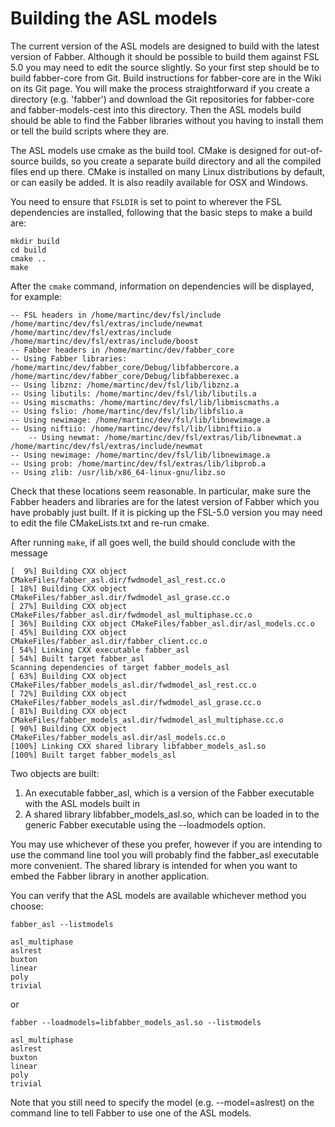 # Building the ASL models #

The current version of the ASL models are designed to build with the latest version of Fabber. Although it should be possible to build them against FSL 5.0 you may need to edit the source slightly. So your first step should be to build fabber-core from Git. Build instructions for fabber-core are in the Wiki on its Git page. You will make the process straightforward if you create a directory (e.g. 'fabber') and download the Git repositories for fabber-core and fabber-models-cest into this directory. Then the ASL models build should be able to find the Fabber libraries without you having to install them or tell the build scripts where they are.

The ASL models use cmake as the build tool. CMake is designed for out-of-source builds, so you create a separate build directory and all the compiled files end up there. CMake is installed on many Linux distributions by default, or can easily be added. It is also readily available for OSX and Windows.

You need to ensure that `FSLDIR` is set to point to wherever the FSL dependencies are installed, following that the basic steps to make a build are:

    mkdir build
    cd build
    cmake ..
    make

After the `cmake` command, information on dependencies will be displayed, for example:

    -- FSL headers in /home/martinc/dev/fsl/include /home/martinc/dev/fsl/extras/include/newmat /home/martinc/dev/fsl/extras/include /home/martinc/dev/fsl/extras/include/boost
    -- Fabber headers in /home/martinc/dev/fabber_core
    -- Using Fabber libraries: /home/martinc/dev/fabber_core/Debug/libfabbercore.a /home/martinc/dev/fabber_core/Debug/libfabberexec.a
    -- Using libznz: /home/martinc/dev/fsl/lib/libznz.a
    -- Using libutils: /home/martinc/dev/fsl/lib/libutils.a 
    -- Using miscmaths: /home/martinc/dev/fsl/lib/libmiscmaths.a
    -- Using fslio: /home/martinc/dev/fsl/lib/libfslio.a
    -- Using newimage: /home/martinc/dev/fsl/lib/libnewimage.a
    -- Using niftiio: /home/martinc/dev/fsl/lib/libniftiio.a
        -- Using newmat: /home/martinc/dev/fsl/extras/lib/libnewmat.a /home/martinc/dev/fsl/extras/include/newmat
    -- Using newimage: /home/martinc/dev/fsl/lib/libnewimage.a
    -- Using prob: /home/martinc/dev/fsl/extras/lib/libprob.a
    -- Using zlib: /usr/lib/x86_64-linux-gnu/libz.so

Check that these locations seem reasonable. In particular, make sure the Fabber headers and libraries are for the latest version of Fabber which you have probably just built. If it is picking up the FSL-5.0 version you may need to edit the file CMakeLists.txt and re-run cmake.

After running `make`, if all goes well, the build should conclude with the message

    [  9%] Building CXX object CMakeFiles/fabber_asl.dir/fwdmodel_asl_rest.cc.o
    [ 18%] Building CXX object CMakeFiles/fabber_asl.dir/fwdmodel_asl_grase.cc.o
    [ 27%] Building CXX object CMakeFiles/fabber_asl.dir/fwdmodel_asl_multiphase.cc.o
    [ 36%] Building CXX object CMakeFiles/fabber_asl.dir/asl_models.cc.o
    [ 45%] Building CXX object CMakeFiles/fabber_asl.dir/fabber_client.cc.o
    [ 54%] Linking CXX executable fabber_asl
    [ 54%] Built target fabber_asl
    Scanning dependencies of target fabber_models_asl
    [ 63%] Building CXX object CMakeFiles/fabber_models_asl.dir/fwdmodel_asl_rest.cc.o
    [ 72%] Building CXX object CMakeFiles/fabber_models_asl.dir/fwdmodel_asl_grase.cc.o
    [ 81%] Building CXX object CMakeFiles/fabber_models_asl.dir/fwdmodel_asl_multiphase.cc.o
    [ 90%] Building CXX object CMakeFiles/fabber_models_asl.dir/asl_models.cc.o
    [100%] Linking CXX shared library libfabber_models_asl.so
    [100%] Built target fabber_models_asl

Two objects are built:

1. An executable fabber_asl, which is a version of the Fabber executable with the ASL models built in
2. A shared library libfabber_models_asl.so, which can be loaded in to the generic Fabber executable using the --loadmodels option.

You may use whichever of these you prefer, however if you are intending to use the command line tool you will probably find the fabber_asl executable more convenient. The shared library is intended for when you want to embed the Fabber library in another application.

You can verify that the ASL models are available whichever method you choose:

    fabber_asl --listmodels

    asl_multiphase
    aslrest
    buxton
    linear
    poly
    trivial

or

    fabber --loadmodels=libfabber_models_asl.so --listmodels
    
    asl_multiphase
    aslrest
    buxton
    linear
    poly
    trivial
  
Note that you still need to specify the model (e.g. --model=aslrest) on the command line to tell Fabber to use one of the ASL models.

